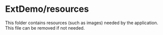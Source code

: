# ExtDemo/resources

This folder contains resources (such as images) needed by the application. This file can
be removed if not needed.
